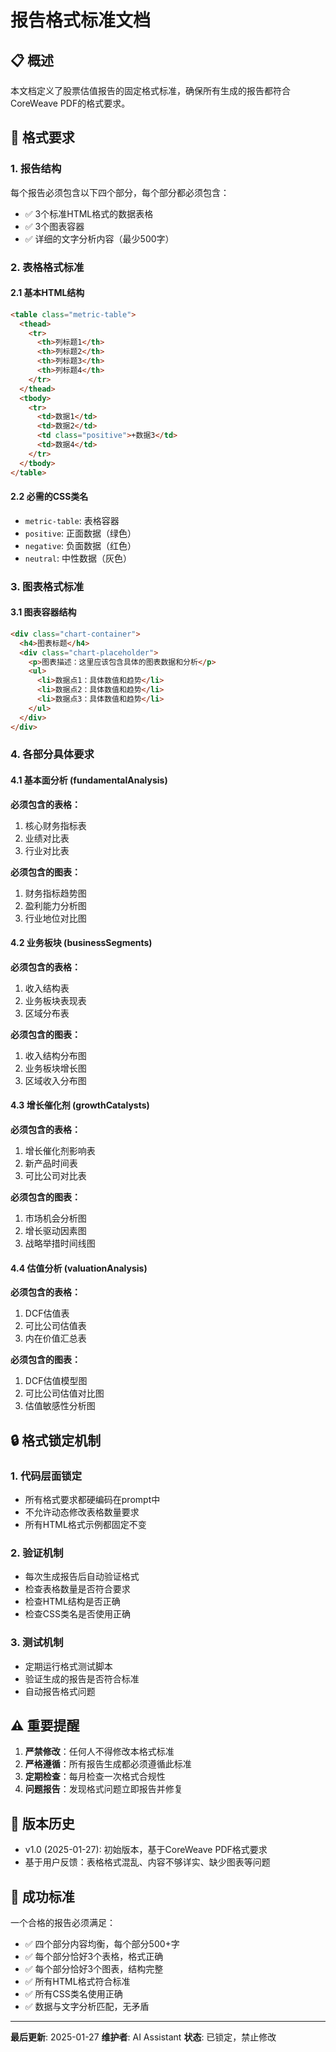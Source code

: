# 报告格式标准文档

## 📋 概述
本文档定义了股票估值报告的固定格式标准，确保所有生成的报告都符合CoreWeave PDF的格式要求。

## 🎯 格式要求

### 1. 报告结构
每个报告必须包含以下四个部分，每个部分都必须包含：
- ✅ 3个标准HTML格式的数据表格
- ✅ 3个图表容器
- ✅ 详细的文字分析内容（最少500字）

### 2. 表格格式标准

#### 2.1 基本HTML结构
```html
<table class="metric-table">
  <thead>
    <tr>
      <th>列标题1</th>
      <th>列标题2</th>
      <th>列标题3</th>
      <th>列标题4</th>
    </tr>
  </thead>
  <tbody>
    <tr>
      <td>数据1</td>
      <td>数据2</td>
      <td class="positive">+数据3</td>
      <td>数据4</td>
    </tr>
  </tbody>
</table>
```

#### 2.2 必需的CSS类名
- `metric-table`: 表格容器
- `positive`: 正面数据（绿色）
- `negative`: 负面数据（红色）
- `neutral`: 中性数据（灰色）

### 3. 图表格式标准

#### 3.1 图表容器结构
```html
<div class="chart-container">
  <h4>图表标题</h4>
  <div class="chart-placeholder">
    <p>图表描述：这里应该包含具体的图表数据和分析</p>
    <ul>
      <li>数据点1：具体数值和趋势</li>
      <li>数据点2：具体数值和趋势</li>
      <li>数据点3：具体数值和趋势</li>
    </ul>
  </div>
</div>
```

### 4. 各部分具体要求

#### 4.1 基本面分析 (fundamentalAnalysis)
**必须包含的表格：**
1. 核心财务指标表
2. 业绩对比表
3. 行业对比表

**必须包含的图表：**
1. 财务指标趋势图
2. 盈利能力分析图
3. 行业地位对比图

#### 4.2 业务板块 (businessSegments)
**必须包含的表格：**
1. 收入结构表
2. 业务板块表现表
3. 区域分布表

**必须包含的图表：**
1. 收入结构分布图
2. 业务板块增长图
3. 区域收入分布图

#### 4.3 增长催化剂 (growthCatalysts)
**必须包含的表格：**
1. 增长催化剂影响表
2. 新产品时间表
3. 可比公司对比表

**必须包含的图表：**
1. 市场机会分析图
2. 增长驱动因素图
3. 战略举措时间线图

#### 4.4 估值分析 (valuationAnalysis)
**必须包含的表格：**
1. DCF估值表
2. 可比公司估值表
3. 内在价值汇总表

**必须包含的图表：**
1. DCF估值模型图
2. 可比公司估值对比图
3. 估值敏感性分析图

## 🔒 格式锁定机制

### 1. 代码层面锁定
- 所有格式要求都硬编码在prompt中
- 不允许动态修改表格数量要求
- 所有HTML格式示例都固定不变

### 2. 验证机制
- 每次生成报告后自动验证格式
- 检查表格数量是否符合要求
- 检查HTML结构是否正确
- 检查CSS类名是否使用正确

### 3. 测试机制
- 定期运行格式测试脚本
- 验证生成的报告是否符合标准
- 自动报告格式问题

## ⚠️ 重要提醒

1. **严禁修改**：任何人不得修改本格式标准
2. **严格遵循**：所有报告生成都必须遵循此标准
3. **定期检查**：每月检查一次格式合规性
4. **问题报告**：发现格式问题立即报告并修复

## 📅 版本历史

- v1.0 (2025-01-27): 初始版本，基于CoreWeave PDF格式要求
- 基于用户反馈：表格格式混乱、内容不够详实、缺少图表等问题

## 🎯 成功标准

一个合格的报告必须满足：
- ✅ 四个部分内容均衡，每个部分500+字
- ✅ 每个部分恰好3个表格，格式正确
- ✅ 每个部分恰好3个图表，结构完整
- ✅ 所有HTML格式符合标准
- ✅ 所有CSS类名使用正确
- ✅ 数据与文字分析匹配，无矛盾

---
**最后更新**: 2025-01-27
**维护者**: AI Assistant
**状态**: 已锁定，禁止修改
